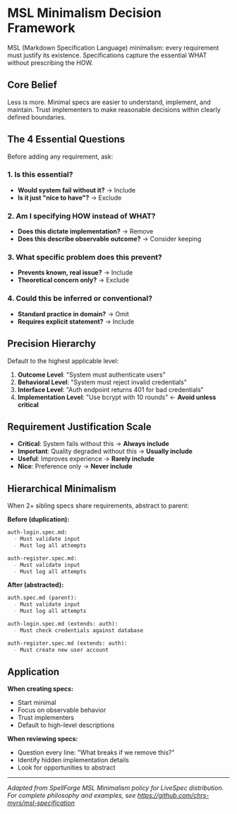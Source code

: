 # MSL Minimalism Decision Framework

MSL (Markdown Specification Language) minimalism: every requirement must justify its existence. Specifications capture the essential WHAT without prescribing the HOW.

## Core Belief

Less is more. Minimal specs are easier to understand, implement, and maintain. Trust implementers to make reasonable decisions within clearly defined boundaries.

## The 4 Essential Questions

Before adding any requirement, ask:

### 1. Is this essential?
- **Would system fail without it?** → Include
- **Is it just "nice to have"?** → Exclude

### 2. Am I specifying HOW instead of WHAT?
- **Does this dictate implementation?** → Remove
- **Does this describe observable outcome?** → Consider keeping

### 3. What specific problem does this prevent?
- **Prevents known, real issue?** → Include
- **Theoretical concern only?** → Exclude

### 4. Could this be inferred or conventional?
- **Standard practice in domain?** → Omit
- **Requires explicit statement?** → Include

## Precision Hierarchy

Default to the highest applicable level:

1. **Outcome Level**: "System must authenticate users"
2. **Behavioral Level**: "System must reject invalid credentials"
3. **Interface Level**: "Auth endpoint returns 401 for bad credentials"
4. **Implementation Level**: "Use bcrypt with 10 rounds" ← **Avoid unless critical**

## Requirement Justification Scale

- **Critical**: System fails without this → **Always include**
- **Important**: Quality degraded without this → **Usually include**
- **Useful**: Improves experience → **Rarely include**
- **Nice**: Preference only → **Never include**

## Hierarchical Minimalism

When 2+ sibling specs share requirements, abstract to parent:

**Before (duplication):**
```markdown
auth-login.spec.md:
  - Must validate input
  - Must log all attempts

auth-register.spec.md:
  - Must validate input
  - Must log all attempts
```

**After (abstracted):**
```markdown
auth.spec.md (parent):
  - Must validate input
  - Must log all attempts

auth-login.spec.md (extends: auth):
  - Must check credentials against database

auth-register.spec.md (extends: auth):
  - Must create new user account
```

## Application

**When creating specs:**
- Start minimal
- Focus on observable behavior
- Trust implementers
- Default to high-level descriptions

**When reviewing specs:**
- Question every line: "What breaks if we remove this?"
- Identify hidden implementation details
- Look for opportunities to abstract

---

*Adapted from SpellForge MSL Minimalism policy for LiveSpec distribution. For complete philosophy and examples, see https://github.com/chrs-myrs/msl-specification*
